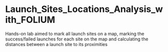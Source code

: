 # Launch_Sites_Locations_Analysis_with_FOLIUM
Hands-on lab aimed to mark all launch sites on a map, marking the success/failed launches for each site on the map and calculating the distances between a launch site to its proximities
